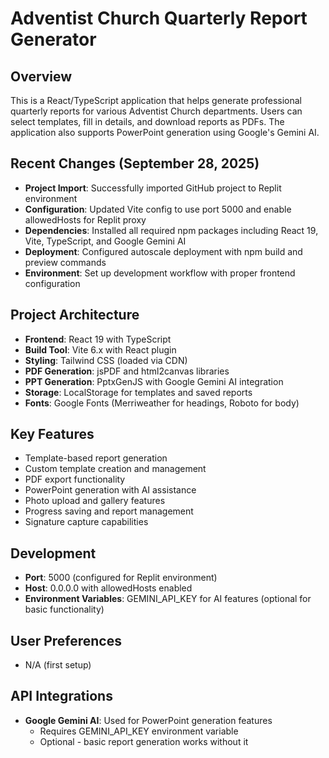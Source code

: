 # Adventist Church Quarterly Report Generator

## Overview
This is a React/TypeScript application that helps generate professional quarterly reports for various Adventist Church departments. Users can select templates, fill in details, and download reports as PDFs. The application also supports PowerPoint generation using Google's Gemini AI.

## Recent Changes (September 28, 2025)
- **Project Import**: Successfully imported GitHub project to Replit environment
- **Configuration**: Updated Vite config to use port 5000 and enable allowedHosts for Replit proxy
- **Dependencies**: Installed all required npm packages including React 19, Vite, TypeScript, and Google Gemini AI
- **Deployment**: Configured autoscale deployment with npm build and preview commands
- **Environment**: Set up development workflow with proper frontend configuration

## Project Architecture
- **Frontend**: React 19 with TypeScript
- **Build Tool**: Vite 6.x with React plugin
- **Styling**: Tailwind CSS (loaded via CDN)
- **PDF Generation**: jsPDF and html2canvas libraries
- **PPT Generation**: PptxGenJS with Google Gemini AI integration
- **Storage**: LocalStorage for templates and saved reports
- **Fonts**: Google Fonts (Merriweather for headings, Roboto for body)

## Key Features
- Template-based report generation
- Custom template creation and management
- PDF export functionality
- PowerPoint generation with AI assistance
- Photo upload and gallery features
- Progress saving and report management
- Signature capture capabilities

## Development
- **Port**: 5000 (configured for Replit environment)
- **Host**: 0.0.0.0 with allowedHosts enabled
- **Environment Variables**: GEMINI_API_KEY for AI features (optional for basic functionality)

## User Preferences
- N/A (first setup)

## API Integrations
- **Google Gemini AI**: Used for PowerPoint generation features
  - Requires GEMINI_API_KEY environment variable
  - Optional - basic report generation works without it